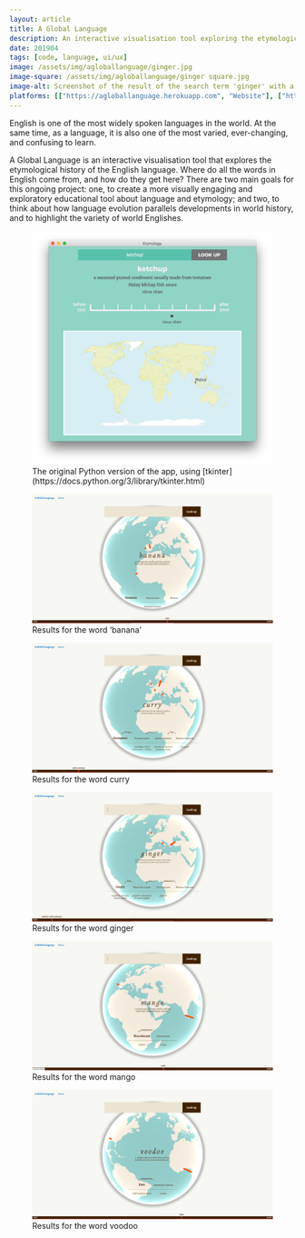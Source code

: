 ```yaml
---
layout: article
title: A Global Language
description: An interactive visualisation tool exploring the etymological history of the English language.
date: 201904
tags: [code, language, ui/ux]
image: /assets/img/agloballanguage/ginger.jpg
image-square: /assets/img/agloballanguage/ginger square.jpg
image-alt: Screenshot of the result of the search term 'ginger' with a globe visualising the geographical origins of the word and a timeline visualising the historical origin of the word.
platforms: [["https://agloballanguage.herokuapp.com", "Website"], ["https://github.com/whykatherine/agloballanguage", "GitHub"]]
---
```


English is one of the most widely spoken languages in the world. At the same time, as a language, it is also one of the most varied, ever-changing, and confusing to learn.

A Global Language is an interactive visualisation tool that explores the etymological history of the English language. Where do all the words in English come from, and how do they get here? There are two main goals for this ongoing project: one, to create a more visually engaging and exploratory educational tool about language and etymology; and two, to think about how language evolution parallels developments in world history, and to highlight the variety of world Englishes.

<figure role="group">
    <img src="/assets/img/agloballanguage/python.png" alt="An application window with a teal background and a simple timeline and map">
    <figcaption>The original Python version of the app, using [tkinter](https://docs.python.org/3/library/tkinter.html)</figcaption>
</figure>

<figure role="group">
    <img src="/assets/img/agloballanguage/banana.jpg" alt="Visualisation on a globe and a timeline for the word 'banana'">
    <figcaption>Results for the word ‘banana’</figcaption>
</figure>

<figure role="group">
    <img src="/assets/img/agloballanguage/curry.jpg" alt="Visualisation on a globe and a timeline for the word 'curry'">
    <figcaption>Results for the word curry</figcaption>
</figure>

<figure role="group">
    <img src="/assets/img/agloballanguage/ginger.jpg" alt="Visualisation on a globe and a timeline for the word 'ginger'">
    <figcaption>Results for the word ginger</figcaption>
</figure>

<figure role="group">
    <img src="/assets/img/agloballanguage/mango.jpg" alt="Visualisation on a globe and a timeline for the word 'mango'">
    <figcaption>Results for the word mango</figcaption>
</figure>

<figure role="group">
    <img src="/assets/img/agloballanguage/voodoo.jpg" alt="Visualisation on a globe and a timeline for the word 'voodoo'">
    <figcaption>Results for the word voodoo</figcaption>
</figure>